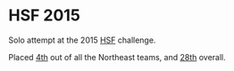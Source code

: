 HSF 2015
========

Solo attempt at the 2015 [HSF](https://hsf.csaw.engineering.nyu.edu/) challenge.

Placed [4th](https://raw.githubusercontent.com/james9909/HSF-2015/master/_Ranking/Northeast_Ranking.png) out of all the Northeast teams, and [28th](https://raw.githubusercontent.com/james9909/HSF-2015/master/_Ranking/Overall_Ranking.png) overall.
